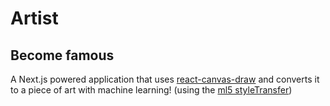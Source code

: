 # Artist
## Become famous

A Next.js powered application that uses [react-canvas-draw](https://github.com/embiem/react-canvas-draw) and converts it to a piece of art with machine learning! (using the [ml5 styleTransfer](https://ml5js.org/reference/api-StyleTransfer/))
